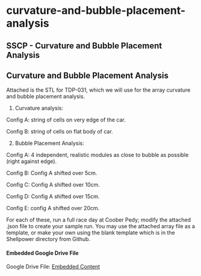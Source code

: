# curvature-and-bubble-placement-analysis

## SSCP - Curvature and Bubble Placement Analysis

## Curvature and Bubble Placement Analysis

Attached is the STL for TDP-031, which we will use for the array curvature and bubble placement analysis.

1. Curvature analysis:

Config A: string of cells on very edge of the car.

Config B: string of cells on flat body of car.

2. Bubble Placement Analysis:

Config A: 4 independent, realistic modules as close to bubble as possible (right against edge).

Config B: Config A shifted over 5cm.

Config C: Config A shifted over 10cm.

Config D: Config A shifted over 15cm.

Config E: config A shifted over 20cm.

For each of these, run a full race day at Coober Pedy; modify the attached .json file to create your sample run.  You may use the attached array file as a template, or make your own using the blank template which is in the Shellpower directory from Github.

#### Embedded Google Drive File

Google Drive File: [Embedded Content](https://drive.google.com/embeddedfolderview?id=1_9SMJ5pwHM3kn7b3gzy5SEu-whxxTV1v#list)
